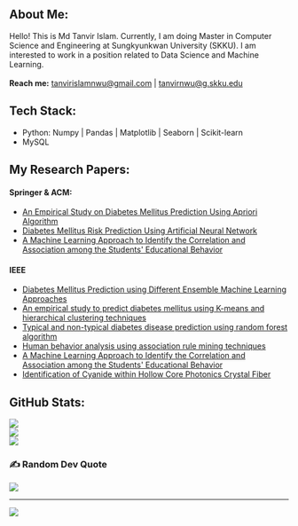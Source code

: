 ## About Me:
Hello! This is Md Tanvir Islam. Currently, I am doing Master in Computer Science and Engineering at Sungkyunkwan University (SKKU). I am interested to work in a position related to Data Science and Machine Learning.<br><br><b>Reach me:</b>        tanvirislamnwu@gmail.com | tanvirnwu@g.skku.edu

## Tech Stack:
<ul>
  <li>Python: Numpy | Pandas | Matplotlib | Seaborn | Scikit-learn</li>
  <li>MySQL</li>
</ul>

## My Research Papers:

#### Springer & ACM:
<ul>
  <li><a href="https://link.springer.com/chapter/10.1007/978-981-15-5148-2_48">An Empirical Study on Diabetes Mellitus Prediction Using Apriori Algorithm</a></li>
  <li><a href="https://link.springer.com/chapter/10.1007/978-981-15-3607-6_7">Diabetes Mellitus Risk Prediction Using Artificial Neural Network</a></li>
  <li><a href="https://dl.acm.org/doi/10.1145/3377049.3377130">A Machine Learning Approach to Identify the Correlation and Association among the Students' Educational Behavior</a></li>
</ul>

#### IEEE
<ul>
  <li><a href="https://ieeexplore.ieee.org/document/9225551">Diabetes Mellitus Prediction using Different Ensemble Machine Learning Approaches</a></li>
  <li><a href="https://ieeexplore.ieee.org/document/8944552">An empirical study to predict diabetes mellitus using K-means and hierarchical clustering techniques</a></li>
  <li><a href="https://ieeexplore.ieee.org/document/9225430">Typical and non-typical diabetes disease prediction using random forest algorithm</a></li>
  <li><a href="https://ieeexplore.ieee.org/document/9225662">Human behavior analysis using association rule mining techniques</a></li>
  <li><a href="https://dl.acm.org/doi/10.1145/3377049.3377130">A Machine Learning Approach to Identify the Correlation and Association among the Students' Educational Behavior</a></li>
  <li><a href="https://ieeexplore.ieee.org/document/8944499">Identification of Cyanide within Hollow Core Photonics Crystal Fiber</a></li>
</ul>


## GitHub Stats:
![](https://github-readme-stats.vercel.app/api?username=tanvirnwu&theme=dark&hide_border=false&include_all_commits=true&count_private=true)<br/>
![](https://github-readme-streak-stats.herokuapp.com/?user=tanvirnwu&theme=dark&hide_border=false)<br/>
![](https://github-readme-stats.vercel.app/api/top-langs/?username=tanvirnwu&theme=dark&hide_border=false&include_all_commits=true&count_private=true&layout=compact)

### ✍️ Random Dev Quote
![](https://quotes-github-readme.vercel.app/api?type=horizontal&theme=dark)

---
[![](https://visitcount.itsvg.in/api?id=tanvirnwu&icon=0&color=0)](https://visitcount.itsvg.in)

<!-- Proudly created with GPRM ( https://gprm.itsvg.in ) -->
